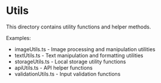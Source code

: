 # Utils

This directory contains utility functions and helper methods.

Examples:
- imageUtils.ts - Image processing and manipulation utilities
- textUtils.ts - Text manipulation and formatting utilities
- storageUtils.ts - Local storage utility functions
- apiUtils.ts - API helper functions
- validationUtils.ts - Input validation functions
